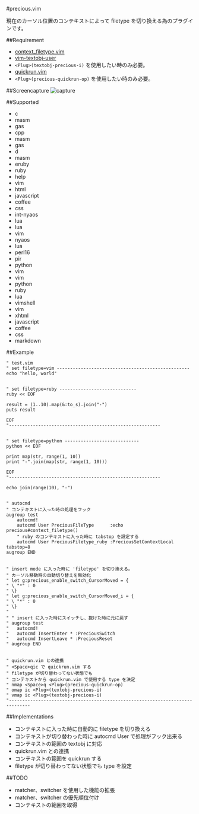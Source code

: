 #precious.vim

現在のカーソル位置のコンテキストによって filetype を切り換える為のプラグインです。


##Requirement

* [context_filetype.vim](https://github.com/Shougo/context_filetype.vim)
* [vim-textobj-user](https://github.com/kana/vim-textobj-user)
 * `<Plug>(textobj-precious-i)` を使用したい時のみ必要。
* [quickrun.vim](https://github.com/thinca/vim-quickrun)
 * `<Plug>(precious-quickrun-op)` を使用したい時のみ必要。



##Screencapture
![capture](https://f.cloud.github.com/assets/214488/810517/1d435a7c-eeb9-11e2-8b98-b2275db39695.gif)


##Supported
* c
 * masm
 * gas
* cpp
 * masm
 * gas
* d
 * masm
* eruby
 * ruby
* help
 * vim
* html
 * javascript
 * coffee
 * css
* int-nyaos
 * lua
* lua
 * vim
* nyaos
 * lua
* perl16
 * pir
* python
 * vim
* vim
 * python
 * ruby
 * lua
* vimshell
 * vim
* xhtml
 * javascript
 * coffee
 * css
* markdown


##Example

```vim
" test.vim
" set filetype=vim --------------------------------------------------
echo "hello, world"


" set filetype=ruby -----------------------------
ruby << EOF

result = (1..10).map(&:to_s).join("-")
puts result

EOF
"---------------------------------------------------------


" set filetype=python ----------------------------
python << EOF

print map(str, range(1, 10))
print "-".join(map(str, range(1, 10)))

EOF
"---------------------------------------------------------

echo join(range(10), "-")


" autocmd
" コンテキストに入った時の処理をフック
augroup test
	autocmd!
	autocmd User PreciousFileType      :echo precious#context_filetype()
	" ruby のコンテキストに入った時に tabstop を設定する
	autocmd User PreciousFiletype_ruby :PreciousSetContextLocal tabstop=8
augroup END


" insert mode に入った時に 'filetype' を切り換える。
" カーソル移動時の自動切り替えを無効化
" let g:precious_enable_switch_CursorMoved = {
" \	"*" : 0
" \}
" let g:precious_enable_switch_CursorMoved_i = {
" \	"*" : 0
" \}
" 
" " insert に入った時にスイッチし、抜けた時に元に戻す
" augroup test
" 	autocmd!
" 	autocmd InsertEnter * :PreciousSwitch
" 	autocmd InsertLeave * :PreciousReset
" augroup END


" quickrun.vim との連携
" <Space>qic で quickrun.vim する
" filetype が切り替わってない状態でも
" コンテキストから quickrun.vim で使用する type を決定
" nmap <Space>q <Plug>(precious-quickrun-op)
" omap ic <Plug>(textobj-precious-i)
" vmap ic <Plug>(textobj-precious-i)
"------------------------------------------------------------------------------
```


##Implementations

* コンテキストに入った時に自動的に filetype を切り換える
* コンテキストが切り替わった時に autocmd User で処理がフック出来る
* コンテキストの範囲の textobj に対応
* quickrun.vim との連携
 * コンテキストの範囲を quickrun する
 * filetype が切り替わってない状態でも type を設定


##TODO

* matcher、switcher を使用した機能の拡張
* matcher、switcher の優先順位付け
* コンテキストの範囲を取得


